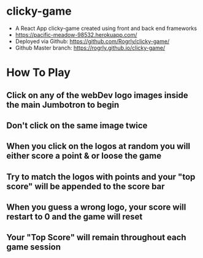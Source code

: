 # clicky-game
* A React App clicky-game created using front and back end frameworks
* https://pacific-meadow-98532.herokuapp.com/
* Deployed via Github: https://github.com/Rogrly/clicky-game/
* Github Master branch: https://rogrly.github.io/clicky-game/

# How To Play 
## Click on any of the webDev logo images inside the main Jumbotron to begin
## Don't click on the same image twice
## When you click on the logos at random you will either score a point & or loose the game
## Try to match the logos with points and your "top score" will be appended to the score bar
## When you guess a wrong logo, your score will restart to 0 and the game will reset
## Your "Top Score" will remain throughout each game session


